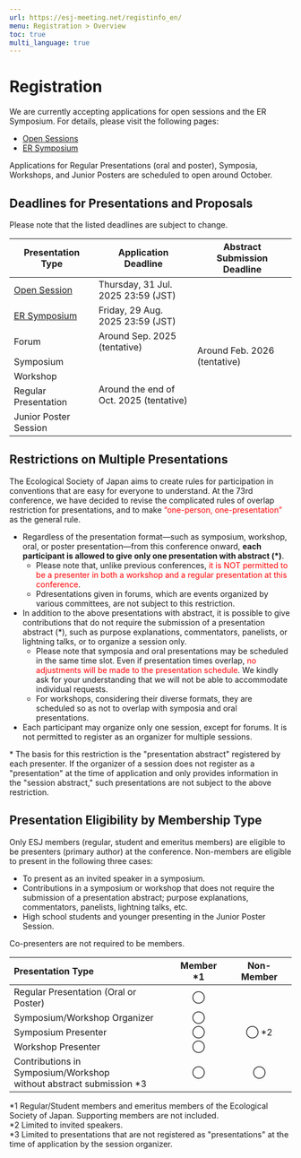 ```yaml
---
url: https://esj-meeting.net/registinfo_en/
menu: Registration > Overview
toc: true
multi_language: true
---
```


# Registration

We are currently accepting applications for open sessions and the ER Symposium. For details, please visit the following pages:

- [Open Sessions](opensession_en)
- [ER Symposium](ersympo_en)

Applications for Regular Presentations (oral and poster), Symposia, Workshops, and Junior Posters are scheduled to open around October.

## Deadlines for Presentations and Proposals

Please note that the listed deadlines are subject to change.

<table>
  <colgroup>
    <col style="width: 30%" />
    <col style="width: 35%" />
    <col style="width: 35%" />
  </colgroup>
  <thead><tr class="header">
    <th>Presentation Type</th>
    <th><strong>Application Deadline</strong></th>
    <th><strong> Abstract Submission Deadline </strong></th>
    </tr></thead>
  <tbody>
    <tr class="odd">
      <td><a href = "opensession_en">Open Session</a></td>
      <td>Thursday, 31 Jul. 2025 23:59 (JST)</td>
      <td rowspan=7>Around Feb. 2026 (tentative)</td>
    </tr>
    <tr class="even">
      <td><a href = "ersympo_en">ER Symposium</a></td>
      <td>Friday, 29 Aug. 2025 23:59 (JST)</td>
    </tr>
    <tr class="odd">
      <td>Forum</td>
      <td>Around Sep. 2025 (tentative)</td>
    </tr>
    <tr class="even">
      <td>Symposium<br />
      <td rowspan=4> Around the end of Oct. 2025 (tentative)</td>
    </tr>
    <tr class="odd">
      <td>Workshop</td>
    </tr>
    <tr class="even">
     <td>Regular Presentation<br />
    </tr>
    <tr class="odd">
      <td>Junior Poster Session</td>
    </tr>
  </tbody>
</table>

## Restrictions on Multiple Presentations

The Ecological Society of Japan aims to create rules for participation in conventions that are easy for everyone to understand. At the 73rd conference, we have decided to revise the complicated rules of overlap restriction for presentations, and to make <span style="color: red; ">“one-person, one-presentation”</span> as the general rule.

- Regardless of the presentation format—such as symposium, workshop, oral, or poster presentation—from this conference onward, **each participant is allowed to give only one presentation with abstract (\*)**.
  - Please note that, unlike previous conferences, <span style="color:red;">it is NOT permitted to be a presenter in both a workshop and a regular presentation at this conference</span>.
  - Pdresentations given in forums, which are events organized by various committees, are not subject to this restriction.
- In addition to the above presentations with abstract, it is possible to give contributions that do not require the submission of a presentation abstract (\*), such as purpose explanations, commentators, panelists, or lightning talks, or to organize a session only.
  - Please note that symposia and oral presentations may be scheduled in the same time slot. Even if presentation times overlap, <span style="color:red;">no adjustments will be made to the presentation schedule</span>. We kindly ask for your understanding that we will not be able to accommodate individual requests.
  - For workshops, considering their diverse formats, they are scheduled so as not to overlap with symposia and oral presentations.
- Each participant may organize only one session, except for forums. It is not permitted to register as an organizer for multiple sessions.

\* The basis for this restriction is the "presentation abstract" registered by each presenter. If the organizer of a session does not register as a "presentation" at the time of application and only provides information in the "session abstract," such presentations are not subject to the above restriction.

## Presentation Eligibility by Membership Type

Only ESJ members (regular, student and emeritus members) are eligible to be presenters (primary author) at the conference. Non-members are eligible to present in the following three cases:

- To present as an invited speaker in a symposium.
- Contributions in a symposium or workshop that does not require the submission of a presentation abstract; purpose explanations, commentators, panelists, lightning talks, etc.
- High school students and younger presenting in the Junior Poster Session.

Co-presenters are not required to be members.

| **Presentation Type** | **Member \*1** | **Non-Member** |
|:---------------------|:--------------:|:--------------:|
| Regular Presentation (Oral or Poster) | ◯ | |
| Symposium/Workshop Organizer | ◯ | |
| Symposium Presenter | ◯ | ◯ \*2 |
| Workshop Presenter | ◯ | |
| Contributions in Symposium/Workshop<br/>without abstract submission \*3 | ◯ | ◯ |

\*1 Regular/Student members and emeritus members of the Ecological Society of Japan. Supporting members are not included.\
\*2 Limited to invited speakers.\
\*3 Limited to presentations that are not registered as "presentations" at the time of application by the session organizer.
